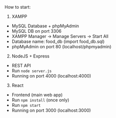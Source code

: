 How to start:

1. XAMPP
- MySQL Database + phpMyAdmin
- MySQL DB on port 3306
- XAMPP Manager -> Manage Servers -> Start All
- Database name: food_db (import food_db.sql)
- phpMyAdmin on port 80 (localhost/phpmyadmin)

2. NodeJS + Express
- REST API
- Run `node server.js`
- Running on port 4000 (localhost:4000)

3. React
- Frontend (main web app)
- Run `npm install` (once only)
- Run `npm start`
- Running on port 3000 (localhost:3000)
